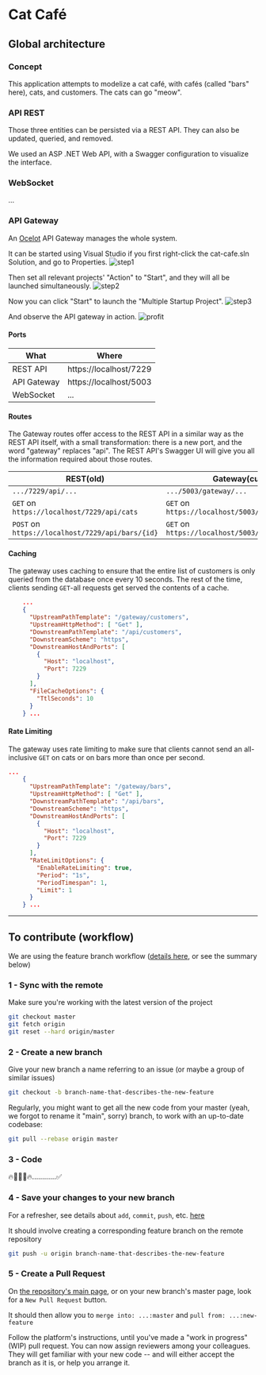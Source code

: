 # Cat Café

## Global architecture

### Concept

This application attempts to modelize a cat café, with cafés (called "bars" here), cats, and customers. The cats can go "meow".

### API REST

Those three entities can be persisted via a REST API. They can also be updated, queried, and removed. 

We used an ASP .NET Web API, with a Swagger configuration to visualize the interface.

### WebSocket

...

### API Gateway

An [Ocelot](https://ocelot.readthedocs.io/en/latest/) API Gateway manages the whole system.

It can be started using Visual Studio if you first right-click the cat-cafe.sln Solution, and go to Properties.
![step1](https://drive.google.com/file/d/1Ptz8IK9Zrl007otaqpHKks_pNftH2aq_/view?usp=share_link)

Then set all relevant projects' "Action" to "Start", and they will all be launched simultaneously.
![step2](https://drive.google.com/file/d/1L-Uqn5f_IvYqIUXgm3kLeLo8oa3UujJR/view?usp=share_link)

Now you can click "Start" to launch the "Multiple Startup Project".
![step3](https://drive.google.com/file/d/19oJPbiOsLH-hKHheRM1vocBqsBThUacU/view?usp=share_link)

And observe the API gateway in action.
![profit](https://drive.google.com/file/d/1CffT0pXBwPH2Hc3GeMzbzhro9H_x08Ai/view?usp=sharing)

#### Ports 
| What | Where |
|--|--|
| REST API | https://localhost/7229 |
| API Gateway | https://localhost/5003 |
| WebSocket | ... |

#### Routes
The Gateway routes offer access to the REST API in a similar way as the REST API itself, with a small transformation: there is a new port, and the word "gateway" replaces "api". The REST API's Swagger UI will give you all the information required about those routes.

| REST(old) | Gateway(current) |
|--|--|
| `.../7229/api/...` | `.../5003/gateway/...` |
| `GET` on `https://localhost/7229/api/cats` | `GET` on `https://localhost/5003/gateway/cats` |
| `POST` on `https://localhost/7229/api/bars/{id}` | `GET` on `https://localhost/5003/gateway/bars/{id}` |
 

#### Caching
The gateway uses caching to ensure that the entire list of customers is only queried from the database once every 10 seconds. The rest of the time, clients sending `GET`-all requests get served the contents of a cache. 
```json
    ...
    {
      "UpstreamPathTemplate": "/gateway/customers",
      "UpstreamHttpMethod": [ "Get" ],
      "DownstreamPathTemplate": "/api/customers",
      "DownstreamScheme": "https",
      "DownstreamHostAndPorts": [
        {
          "Host": "localhost",
          "Port": 7229
        }
      ],
      "FileCacheOptions": {
        "TtlSeconds": 10
      }
    } ...
```

#### Rate Limiting
The gateway uses rate limiting to make sure that clients cannot send an all-inclusive `GET`  on cats or on bars more than once per second.
```json
...
    {
      "UpstreamPathTemplate": "/gateway/bars",
      "UpstreamHttpMethod": [ "Get" ],
      "DownstreamPathTemplate": "/api/bars",
      "DownstreamScheme": "https",
      "DownstreamHostAndPorts": [
        {
          "Host": "localhost",
          "Port": 7229
        }
      ],
      "RateLimitOptions": {
        "EnableRateLimiting": true,
        "Period": "1s",
        "PeriodTimespan": 1,
        "Limit": 1
      }
    } ...
```
---
## To contribute (workflow)

We are using the feature branch workflow ([details here](https://www.atlassian.com/git/tutorials/comparing-workflows/feature-branch-workflow), or see the summary below)

### 1 - Sync with the remote

Make sure you're working with the latest version of the project

```bash
git checkout master
git fetch origin 
git reset --hard origin/master
```

### 2 - Create a new branch

Give your new branch a name referring to an issue (or maybe a group of similar issues)

```bash
git checkout -b branch-name-that-describes-the-new-feature
```

Regularly, you might want to get all the new code from your master (yeah, we forgot to rename it "main", sorry) branch, to work with an up-to-date codebase:

```bash
git pull --rebase origin master
```

### 3 - Code

🔥🧑‍💻🐛🔥............✅

### 4 - Save your changes to your new branch

For a refresher, see details about  `add`,  `commit`,  `push`, etc.  [here](https://www.atlassian.com/git/tutorials/saving-changes)

It should involve creating a corresponding feature branch on the remote repository

```bash
git push -u origin branch-name-that-describes-the-new-feature
```

### [](https://codefirst.iut.uca.fr/git/alexis.drai/cat_cafe#5-create-a-pull-request)5 - Create a Pull Request

On  [the repository's main page](https://codefirst.iut.uca.fr/git/alexis.drai/dice_app), or on your new branch's master page, look for a  `New Pull Request`  button.

It should then allow you to  `merge into: ...:master`  and  `pull from: ...:new-feature`

Follow the platform's instructions, until you've made a "work in progress" (WIP) pull request. You can now assign reviewers among your colleagues. They will get familiar with your new code -- and will either accept the branch as it is, or help you arrange it.